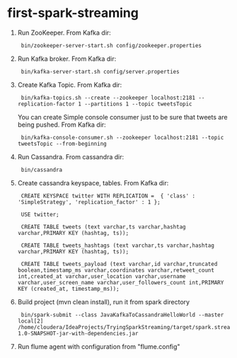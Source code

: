 # first-spark-streaming

1. Run ZooKeeper. From Kafka dir:

        bin/zookeeper-server-start.sh config/zookeeper.properties

2. Run Kafka broker. From Kafka dir:

        bin/kafka-server-start.sh config/server.properties

3. Create Kafka Topic. From Kafka dir:

        bin/kafka-topics.sh --create --zookeeper localhost:2181 --replication-factor 1 --partitions 1 --topic tweetsTopic

    You can create Simple console consumer just to be sure that tweets are being pushed. From Kafka dir:

        bin/kafka-console-consumer.sh --zookeeper localhost:2181 --topic tweetsTopic --from-beginning

4. Run Cassandra. From cassandra dir:

        bin/cassandra

5. Create cassandra keyspace, tables. From Kafka dir:

        CREATE KEYSPACE twitter WITH REPLICATION =  { 'class' : 'SimpleStrategy', 'replication_factor' : 1 };

        USE twitter;

        CREATE TABLE tweets (text varchar,ts varchar,hashtag varchar,PRIMARY KEY (hashtag, ts));

        CREATE TABLE tweets_hashtags (text varchar,ts varchar,hashtag varchar,PRIMARY KEY (hashtag, ts));

        CREATE TABLE tweets_payload (text varchar,id varchar,truncated boolean,timestamp_ms varchar,coordinates varchar,retweet_count int,created_at varchar,user_location varchar,username varchar,user_screen_name varchar,user_followers_count int,PRIMARY KEY (created_at, timestamp_ms));

6. Build project (mvn clean install), run it from spark directory

        bin/spark-submit --class JavaKafkaToCassandraHelloWorld --master local[2] /home/cloudera/IdeaProjects/TryingSparkStreaming/target/spark.streaming.first-1.0-SNAPSHOT-jar-with-dependencies.jar


6. Run flume agent with configuration from "flume.config"

